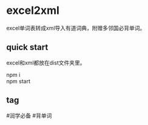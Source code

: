 # excel2xml
excel单词表转成xml导入有道词典，附赠多邻国必背单词。

## quick start
excel和xml都放在dist文件夹里。

npm i  
npm start


## tag
#润学必备 #背单词
